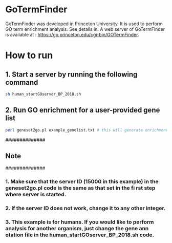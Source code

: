 # GoTermFinder
GoTermFinder was developed in Princeton University. It is used to perform GO term enrichment analysis. See details in: 
A web server of GoTermFinder is available at : https://go.princeton.edu/cgi-bin/GOTermFinder.

# How to run
## 1. Start a server by running the following command
```bash
sh human_startGOserver_BP_2018.sh
```
## 2. Run GO enrichment for a user-provided gene list
```bash
perl geneset2go.pl example_genelist.txt # this will generate enrichment results with file name suffix being _goea.tab    le.
``` 
##############
## Note  #####
##############
### 1. Make sure that the server ID (15000 in this example) in the geneset2go.pl code is the same as that set in the fi    rst step where server is started.
### 2. If the server ID does not work, change it to any other integer.
### 3. This example is for humans. If you would like to perform analysis for another organism, just change the gene ann    otation file in the human_startGOserver_BP_2018.sh code.
